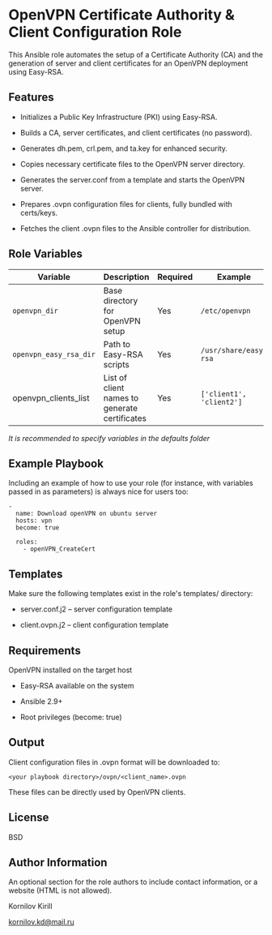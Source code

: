 OpenVPN Certificate Authority & Client Configuration Role
=========

This Ansible role automates the setup of a Certificate Authority (CA) and the generation of server and client certificates for an OpenVPN deployment using Easy-RSA.

Features
--------

- Initializes a Public Key Infrastructure (PKI) using Easy-RSA.

- Builds a CA, server certificates, and client certificates (no password).

- Generates dh.pem, crl.pem, and ta.key for enhanced security.

- Copies necessary certificate files to the OpenVPN server directory.

- Generates the server.conf from a template and starts the OpenVPN server.

- Prepares .ovpn configuration files for clients, fully bundled with certs/keys.

- Fetches the client .ovpn files to the Ansible controller for distribution.

Role Variables
--------------

|Variable|Description|Required|Example| 
|--|--|--|--|
|`openvpn_dir`|Base directory for OpenVPN setup|Yes|`/etc/openvpn`|
|`openvpn_easy_rsa_dir`|Path to Easy-RSA scripts|Yes|`/usr/share/easy-rsa`|
|openvpn_clients_list|List of client names to generate certificates|Yes|`['client1', 'client2']`|

*It is recommended to specify variables in the defaults folder*

Example Playbook
----------------

Including an example of how to use your role (for instance, with variables passed in as parameters) is always nice for users too:
```
- 
  name: Download openVPN on ubuntu server
  hosts: vpn
  become: true

  roles:
    - openVPN_CreateCert

```

Templates
---------

Make sure the following templates exist in the role's templates/ directory:

- server.conf.j2 – server configuration template

- client.ovpn.j2 – client configuration template

Requirements
------------

OpenVPN installed on the target host

- Easy-RSA available on the system

- Ansible 2.9+

- Root privileges (become: true)

Output
------

Client configuration files in .ovpn format will be downloaded to:
```
<your playbook directory>/ovpn/<client_name>.ovpn
```
These files can be directly used by OpenVPN clients.

License
-------

BSD

Author Information
------------------

An optional section for the role authors to include contact information, or a website (HTML is not allowed).

Kornilov Kirill

kornilov.kd@mail.ru